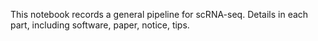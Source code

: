 This notebook records a general pipeline for scRNA-seq. 
Details in each part, including software, paper, notice, tips.
